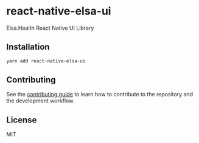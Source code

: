 # react-native-elsa-ui

Elsa.Health React Native UI Library

## Installation

```sh
yarn add react-native-elsa-ui
```

## Contributing

See the [contributing guide](CONTRIBUTING.md) to learn how to contribute to the repository and the development workflow.

## License

MIT
